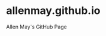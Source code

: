 allenmay.github.io
==================

Allen May's GitHub Page

<!-- [![Circle CI](https://circleci.com/gh/AllenMay/allenmay.github.io.svg?style=svg)](https://circleci.com/gh/AllenMay/allenmay.github.io) -->
